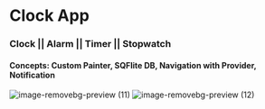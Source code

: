 # Clock App

### Clock || Alarm || Timer || Stopwatch

#### Concepts: Custom Painter, SQFlite DB, Navigation with Provider, Notification

![image-removebg-preview (11)](https://user-images.githubusercontent.com/42071241/189541375-f8f2e5de-345f-4aab-973c-9ca3f2d9d6a3.png)
![image-removebg-preview (12)](https://user-images.githubusercontent.com/42071241/189541377-c499368e-9b89-425a-9cf4-70596b183ca7.png)

